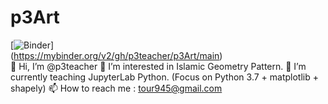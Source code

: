 # p3Art
[![Binder](https://mybinder.org/badge_logo.svg)]<br>
(https://mybinder.org/v2/gh/p3teacher/p3Art/main)<br>
👋 Hi, I’m @p3teacher
👀 I’m interested in Islamic Geometry Pattern.
🌱 I’m currently teaching JupyterLab Python. (Focus on Python 3.7 + matplotlib + shapely)
📫 How to reach me : tour945@gmail.com
